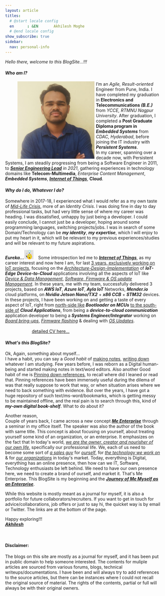 ```yaml
---
layout: article
titles:
  # @start locale config
  en      : &EN       Akhilesh Moghe
  # @end locale config
show_subscribe: true
sidebar:
  nav: personal-info
---
```


*Hello there, welcome to this BlogSite...!!!*

#### *Who am I?*

<figure class="aligncenter circle image--lg">
	<img align="left" width="250" height="250" src="assets/images/logo/Akhilesh_Moghe.jpeg" style="padding-right: 5px" />
</figure>

I’m an *Agile, Result-oriented* Engineer from Pune, India. I have completed my graduation in __Electronics and Telecommunications *(B.E.)*__ from *YCCE, RTMNU Nagpur University*. After graduation, I completed a __Post Graduate Diploma program in *Embedded Systems*__ from *CDAC, Hyderabad*, before joining the IT industry with *__Persistent Systems__*.\
In my career, spanning over a decade now, with Persistent Systems, I am steadily progressing from being a Software Engineer in 2011, to __*<u>Senior Engineering Lead</u>*__ *in 2021*, gathering experiences in technology domains like __Telecom-Multimedia__, *Enterprise Content Management*, __*Embedded Systems*__, __*<u>Internet of Things</u>*__, __Cloud__.

#### *Why do I do, Whatever I do?*

Somewhere in 2017-18, I experienced what I would refer as a my own taste of *<u>Mid-Life Crisis</u>*, more of an *Identity Crisis*. I was doing fine in day to day professional tasks, but had very little sense of where my career was heading. I was dissatisfied, unhappy by just being a developer. I could easily conclude, I cannot just be a developer, hoping around some programming languages, switching projects/jobs. I was in search of some Domain/Technology can be __*my identity*__, __*my expertise*__, which I will enjoy to put my heart in it, which will be relevant to my previous experiences/studies and will be relevant to my future aspirations.

__*Eureka...*__<img class="circle" width="30" height="30" src="assets/images/eureka_smiley_3.jpeg" />
&nbsp;&nbsp; Some introspection led me to __*<u>Internet of Things</u>*__, as my career interest and now here I am, for last <u>3 years, exclusively working on IoT projects</u>, focusing on the *<u>Architecture-Design-Implementation</u>* of __*IoT-Edge*__ __*Device-to-Cloud*__ applications involving all the aspects of IoT like *<u>Device & Data Management</u>*, *<u>Software, Firmware & OS update Management</u>*. In these years, me with my team, successfully delivered 3 projects, based on __*AWS IoT*__, __*Azure IoT*__, __*Ayla IoT*__ Networks, __*Mender.io*__ cloud platforms, on __*Nvidia Jetson Nano/TX2*__ + __*x86 CCB*__ + __*STM32*__ devices.
In these projects, I have been working on and getting a taste of every aspect of IoT, right from <u>north-side like</u> __*Bootloader on MCUs*__ <u>to the south-side of</u> __*Cloud Applications*__, from being a __*device-to-cloud communication*__ application developer to being a __*Systems Engineer/Integrator*__ working on *<u>Board bring-ups</u>*, *<u>Firmware flashing</u>* & dealing with *<u>OS Updates</u>*.\
&nbsp;&nbsp;&nbsp;&nbsp;&nbsp;&nbsp;&nbsp;&nbsp;&nbsp;&nbsp;&nbsp;&nbsp;&nbsp;&nbsp;&nbsp;&nbsp;&nbsp;&nbsp;&nbsp;&nbsp;&nbsp;&nbsp;&nbsp;&nbsp;&nbsp;&nbsp;&nbsp;&nbsp;&nbsp;&nbsp;&nbsp;&nbsp;&nbsp;&nbsp;&nbsp;&nbsp;&nbsp;&nbsp;&nbsp;&nbsp;&nbsp;&nbsp;&nbsp;&nbsp;&nbsp;&nbsp;&nbsp;&nbsp;&nbsp;&nbsp;&nbsp;&nbsp;&nbsp;&nbsp;&nbsp;&nbsp;&nbsp;&nbsp;&nbsp;&nbsp;&nbsp;&nbsp;&nbsp;&nbsp;&nbsp;&nbsp;&nbsp;&nbsp;&nbsp;&nbsp;&nbsp;&nbsp;&nbsp;&nbsp;&nbsp;&nbsp;&nbsp;&nbsp;&nbsp;&nbsp;&nbsp;&nbsp;&nbsp;&nbsp;&nbsp;&nbsp;&nbsp;&nbsp;&nbsp;&nbsp;&nbsp;&nbsp;&nbsp;&nbsp;&nbsp;&nbsp;&nbsp;&nbsp;&nbsp;&nbsp;&nbsp;&nbsp;&nbsp;&nbsp;&nbsp;&nbsp;&nbsp;&nbsp;&nbsp;&nbsp;&nbsp;&nbsp;&nbsp;&nbsp;&nbsp;&nbsp;&nbsp;&nbsp;&nbsp;&nbsp;&nbsp;&nbsp;&nbsp;&nbsp;&nbsp;&nbsp;&nbsp;&nbsp;&nbsp;&nbsp;&nbsp;&nbsp;&nbsp;&nbsp;&nbsp;&nbsp;&nbsp;&nbsp;&nbsp;&nbsp;&nbsp;&nbsp;&nbsp;&nbsp;&nbsp;&nbsp;&nbsp;&nbsp;&nbsp; [<u>detailed CV here...</u>](cv.html)

#### *What's this BlogSite?*

Ok, Again, something about myself...\
I have a habit, you can say a *Good habit* of <u>making notes</u>, <u>writing down</u> whatever I am studying. Few years before, I was reborn as a Digital human-being and started making notes in text/word editors.
Also another Good habit of me is <u>Pinning down references</u>, to recall where did I leaned or read that.
Pinning references have been immensely useful during the dilema of was that really suppose to work that way, or when situation arises where we need to back something with evidence.
But over the years, I have got a huge repository of such text/ms-word/bookmarks, which is getting messy to be maintained offline, and the real pain is to search through this, kind of __*my-own digital book-shelf*__.
What to do about it?

Another reason,\
Couple of years back, I came across a new concept [__*<u>Me Enterprise</u>*__](https://www.amazon.in/Emergence-Enterprise-Blueprint-Leadership-Century/dp/1619845091) through a seminar in my office itself. The speaker was also the author of the book with same title.
This concept is about focusing on yourself, about treating yourself some kind of an organization, or an enterprise.
It emphasizes on the fact that In today's world, *<u>we are the owner, creator and nourisher of our own life</u>*, specifically our professional life. We, each of us need to become some sort of *<u>a sales guy</u>* for *<u>ourself</u>*, for *<u>the technology we work on</u>* & for *<u>our organizations</u>* in today's market.
Today, everything is Digital, everything has an online presence, then how can we IT, Software, Technology enthusiasts be left behind. We need to have our own presence here, we need to create a brand of ourself, and market it. That's Me Enterprise.
This BlogSite is my beginning and the __*<u>Journey of Me Myself as an Enterprise</u>*__.

While this website is mostly meant as a journal for myself, it is also a portfolio for future collaborators/recruiters. If you want to get in touch for advice/collaborations, job offers or just to say hi, the quicket way is by email or Twitter. The links are at the bottom of the page.

Happy exploring!!!\
__*<u>Akhilesh</u>*__

&nbsp;
#### Disclaimer:
The blogs on this site are mostly as a journal for myself, and it has been put in public domain to help someone interested.
The contents for muliple articles are sourced from various forums, blogs, technical writeups/documentations.
I have been and will always try to add references to the source articles, but there can be instances where I could not recall the original source of material.
The rights of the contents, partial or full will always be with their original owners.



